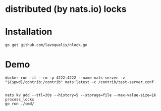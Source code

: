 <!--
SPDX-FileCopyrightText: 2023 KåPI Tvätt AB <peter.magnusson@rikstvatt.se>

SPDX-License-Identifier: MIT
-->

# distributed (by nats.io) locks


# Installation
```shell
go get github.com/lavoqualis/nlock.go
```


# Demo
```shell
docker run -it --rm -p 4222:4222 --name nats-server -v "$($pwd)/contrib:/contrib" nats:latest -c /contrib/test-server.conf


nats kv add --ttl=30s --history=5 --storage=file --max-value-size=1K process_locks
go run ./cmd/

```